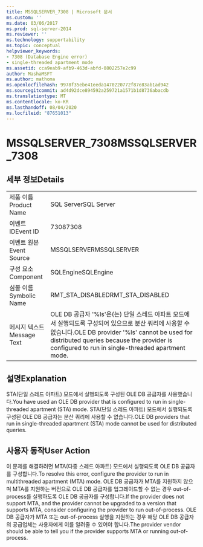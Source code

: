 ```yaml
---
title: MSSQLSERVER_7308 | Microsoft 문서
ms.custom: ''
ms.date: 03/06/2017
ms.prod: sql-server-2014
ms.reviewer: ''
ms.technology: supportability
ms.topic: conceptual
helpviewer_keywords:
- 7308 (Database Engine error)
- single-threaded apartment mode
ms.assetid: cca9eab9-afb9-463d-abfd-0802257e2c99
author: MashaMSFT
ms.author: mathoma
ms.openlocfilehash: 9978f35ebe41eeda1470220772f87e83ab1ad942
ms.sourcegitcommit: ad4d92dce894592a259721a1571b1d8736abacdb
ms.translationtype: MT
ms.contentlocale: ko-KR
ms.lasthandoff: 08/04/2020
ms.locfileid: "87651013"
---
```

# <a name="mssqlserver_7308"></a><span data-ttu-id="03d7a-102">MSSQLSERVER_7308</span><span class="sxs-lookup"><span data-stu-id="03d7a-102">MSSQLSERVER_7308</span></span>
    
## <a name="details"></a><span data-ttu-id="03d7a-103">세부 정보</span><span class="sxs-lookup"><span data-stu-id="03d7a-103">Details</span></span>  
  
|||  
|-|-|  
|<span data-ttu-id="03d7a-104">제품 이름</span><span class="sxs-lookup"><span data-stu-id="03d7a-104">Product Name</span></span>|<span data-ttu-id="03d7a-105">SQL Server</span><span class="sxs-lookup"><span data-stu-id="03d7a-105">SQL Server</span></span>|  
|<span data-ttu-id="03d7a-106">이벤트 ID</span><span class="sxs-lookup"><span data-stu-id="03d7a-106">Event ID</span></span>|<span data-ttu-id="03d7a-107">7308</span><span class="sxs-lookup"><span data-stu-id="03d7a-107">7308</span></span>|  
|<span data-ttu-id="03d7a-108">이벤트 원본</span><span class="sxs-lookup"><span data-stu-id="03d7a-108">Event Source</span></span>|<span data-ttu-id="03d7a-109">MSSQLSERVER</span><span class="sxs-lookup"><span data-stu-id="03d7a-109">MSSQLSERVER</span></span>|  
|<span data-ttu-id="03d7a-110">구성 요소</span><span class="sxs-lookup"><span data-stu-id="03d7a-110">Component</span></span>|<span data-ttu-id="03d7a-111">SQLEngine</span><span class="sxs-lookup"><span data-stu-id="03d7a-111">SQLEngine</span></span>|  
|<span data-ttu-id="03d7a-112">심볼 이름</span><span class="sxs-lookup"><span data-stu-id="03d7a-112">Symbolic Name</span></span>|<span data-ttu-id="03d7a-113">RMT_STA_DISABLED</span><span class="sxs-lookup"><span data-stu-id="03d7a-113">RMT_STA_DISABLED</span></span>|  
|<span data-ttu-id="03d7a-114">메시지 텍스트</span><span class="sxs-lookup"><span data-stu-id="03d7a-114">Message Text</span></span>|<span data-ttu-id="03d7a-115">OLE DB 공급자 '%ls'은(는) 단일 스레드 아파트 모드에서 실행되도록 구성되어 있으므로 분산 쿼리에 사용할 수 없습니다.</span><span class="sxs-lookup"><span data-stu-id="03d7a-115">OLE DB provider '%ls' cannot be used for distributed queries because the provider is configured to run in single-threaded apartment mode.</span></span>|  
  
## <a name="explanation"></a><span data-ttu-id="03d7a-116">설명</span><span class="sxs-lookup"><span data-stu-id="03d7a-116">Explanation</span></span>  
 <span data-ttu-id="03d7a-117">STA(단일 스레드 아파트) 모드에서 실행되도록 구성된 OLE DB 공급자를 사용했습니다.</span><span class="sxs-lookup"><span data-stu-id="03d7a-117">You have used an OLE DB provider that is configured to run in single-threaded apartment (STA) mode.</span></span> <span data-ttu-id="03d7a-118">STA(단일 스레드 아파트) 모드에서 실행되도록 구성된 OLE DB 공급자는 분산 쿼리에 사용할 수 없습니다.</span><span class="sxs-lookup"><span data-stu-id="03d7a-118">OLE DB providers that run in single-threaded apartment (STA) mode cannot be used for distributed queries.</span></span>  
  
## <a name="user-action"></a><span data-ttu-id="03d7a-119">사용자 동작</span><span class="sxs-lookup"><span data-stu-id="03d7a-119">User Action</span></span>  
 <span data-ttu-id="03d7a-120">이 문제를 해결하려면 MTA(다중 스레드 아파트) 모드에서 실행되도록 OLE DB 공급자를 구성합니다.</span><span class="sxs-lookup"><span data-stu-id="03d7a-120">To resolve this error, configure the provider to run in multithreaded apartment (MTA) mode.</span></span> <span data-ttu-id="03d7a-121">OLE DB 공급자가 MTA를 지원하지 않으며 MTA를 지원하는 버전으로 OLE DB 공급자를 업그레이드할 수 없는 경우 out-of-process를 실행하도록 OLE DB 공급자를 구성합니다.</span><span class="sxs-lookup"><span data-stu-id="03d7a-121">If the provider does not support MTA, and the provider cannot be upgraded to a version that supports MTA, consider configuring the provider to run out-of-process.</span></span> <span data-ttu-id="03d7a-122">OLE DB 공급자가 MTA 또는 out-of-process 실행을 지원하는 경우 해당 OLE DB 공급자의 공급업체는 사용자에게 이를 알려줄 수 있어야 합니다.</span><span class="sxs-lookup"><span data-stu-id="03d7a-122">The provider vendor should be able to tell you if the provider supports MTA or running out-of-process.</span></span>  
  
  
